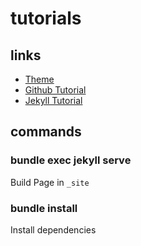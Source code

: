 # tutorials

## links

- [Theme](https://github.com/pages-themes/cayman)
- [Github Tutorial](https://docs.github.com/de/pages/setting-up-a-github-pages-site-with-jekyll/adding-a-theme-to-your-github-pages-site-using-jekyll)
- [Jekyll Tutorial](https://jekyllrb.com/docs/installation/windows/)

## commands

### bundle exec jekyll serve  

Build Page in `_site`

### bundle install

Install dependencies
